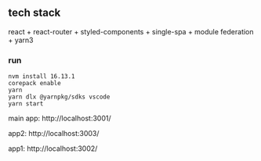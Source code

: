 ## tech stack

react + react-router + styled-components + single-spa + module federation + yarn3

### run

```
nvm install 16.13.1
corepack enable
yarn
yarn dlx @yarnpkg/sdks vscode
yarn start
```

main app: http://localhost:3001/

app2: http://localhost:3003/

app1: http://localhost:3002/